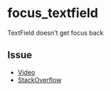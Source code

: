 # focus_textfield

TextField doesn't get focus back

## Issue

- [Video](https://drive.google.com/open?id=17n973D3f4N1cYTPR0EzSGnWzTcMcOt5G)
- [StackOverflow](https://stackoverflow.com/questions/60123438/flutter-textfield-focusnode-not-gaining-focus-back-focusnode-not-focusable)
